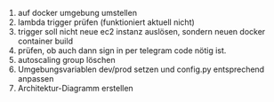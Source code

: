 1. auf docker umgebung umstellen
2. lambda trigger prüfen (funktioniert aktuell nicht)
3. trigger soll nicht neue ec2 instanz auslösen, sondern neuen docker container build
4. prüfen, ob auch dann sign in per telegram code nötig ist.
5. autoscaling group löschen
6. Umgebungsvariablen dev/prod setzen und config.py entsprechend anpassen
7. Architektur-Diagramm erstellen